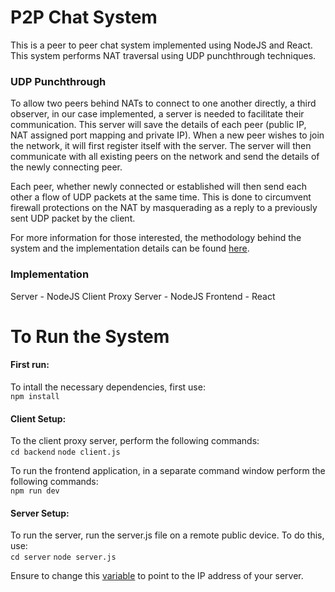 # P2P Chat System
This is a peer to peer chat system implemented using NodeJS and React. This system performs NAT traversal using 
UDP punchthrough techniques. 

### UDP Punchthrough
To allow two peers behind NATs to connect to one another directly, a third observer, in our case implemented, a server is needed to facilitate their communication. This server will save the details of each peer (public IP, NAT assigned port mapping and private IP). When a new peer wishes to join the network, it will first register itself with the server. The server will then communicate with all existing peers on the network and send the details of the newly connecting peer. 

Each peer, whether newly connected or established will then send each other a flow of UDP packets at the same time. This is done to circumvent firewall protections on the NAT by masquerading as a reply to a previously sent UDP packet by the client. 

For more information for those interested, the methodology behind the system and the implementation details can be found [here](https://github.com/alishobeiri/Peer-2-Peer-UDP-Chat-System/blob/master/Report.pdf).

### Implementation
Server - NodeJS
Client Proxy Server - NodeJS
Frontend - React

# To Run the System
#### First run:
To intall the necessary dependencies, first use:  
```npm install```

#### Client Setup:
To the client proxy server, perform the following commands:  
```cd backend```
```node client.js```

To run the frontend application, in a separate command window perform the following commands:  
`npm run dev`

#### Server Setup:
To run the server, run the server.js file on a remote public device. To do this, use:  
```cd server```
```node server.js```

Ensure to change this [variable](https://github.com/alishobeiri/Peer-2-Peer-UDP-Chat-System/blob/master/backend/client.js#L8) to point to the IP address of your server. 
